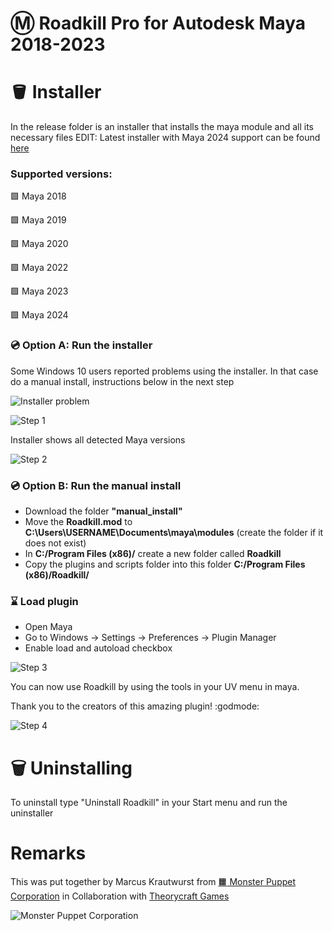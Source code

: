 # :m: Roadkill Pro for Autodesk Maya 2018-2023

# :bucket: Installer

In the release folder is an installer that installs the maya module and all its necessary files
EDIT: Latest installer with Maya 2024 support can be found [here]([url](https://drive.google.com/file/d/1dfIXr5BdGY8_BU6KmgykYmSyxAhh2mDn/view?usp=sharing))

### Supported versions: 
:green_square: Maya 2018

:green_square: Maya 2019

:green_square: Maya 2020

:green_square: Maya 2022

:green_square: Maya 2023 

:green_square: Maya 2024





### :cd: Option A: Run the installer 
Some Windows 10 users reported problems using the installer. In that case do a manual install, instructions below in the next step

![Installer problem](https://github.com/monster-puppet/RoadKill/blob/main/instructions/problem_installer.png?raw=true)

![Step 1](https://github.com/monster-puppet/RoadKill/blob/main/instructions/installer_01.png?raw=true)

Installer shows all detected Maya versions

![Step 2](https://github.com/monster-puppet/RoadKill/blob/main/instructions/installer_02.png?raw=true)

### :cd: Option B: Run the manual install

- Download the folder **"manual_install"**
- Move the **Roadkill.mod** to **C:\Users\USERNAME\Documents\maya\modules** (create the folder if it does not exist)
- In **C:/Program Files (x86)/** create a new folder called **Roadkill**
- Copy the plugins and scripts folder into this folder **C:/Program Files (x86)/Roadkill/**


### :hourglass: Load plugin
- Open Maya
- Go to Windows -> Settings -> Preferences -> Plugin Manager
- Enable load and autoload checkbox

![Step 3](https://github.com/monster-puppet/RoadKill/blob/main/instructions/installer_03.png?raw=true)


You can now use Roadkill by using the tools in your UV menu in maya. 

Thank you to the creators of this amazing plugin! :godmode: 

![Step 4](https://github.com/monster-puppet/RoadKill/blob/main/instructions/loaded.png?raw=true)



# :wastebasket: Uninstalling
To uninstall type "Uninstall Roadkill" in your Start menu and run the uninstaller

# Remarks
This was put together by Marcus Krautwurst from [:orange_square: Monster Puppet Corporation](https://www.monster-puppet.com/) in Collaboration with [Theorycraft Games](https://www.theorycraftgames.com/)

![Monster Puppet Corporation](https://github.com/monster-puppet/RoadKill/blob/main/instructions/logo_animated_black_bg.gif?raw=true)

